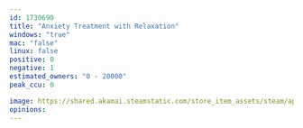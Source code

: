 ```yaml
---
id: 1730690
title: "Anxiety Treatment with Relaxation"
windows: "true"
mac: "false"
linux: false
positive: 0
negative: 1
estimated_owners: "0 - 20000"
peak_ccu: 0

image: https://shared.akamai.steamstatic.com/store_item_assets/steam/apps/1730690/header.jpg?t=1642466621
opinions:
---
```

